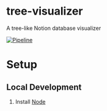 # tree-visualizer
A tree-like Notion database visualizer

[![Pipeline](https://github.com/utat-ss/tree-visualizer/actions/workflows/pipeline.yml/badge.svg)](https://github.com/utat-ss/tree-visualizer/actions/workflows/pipeline.yml)

# Setup

## Local Development
1. Install [Node](https://nodejs.org/en)

